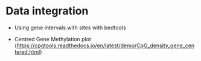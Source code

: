 
# Data integration

- Using gene intervals with sites with bedtools

- Centred Gene Methylation plot (https://cpgtools.readthedocs.io/en/latest/demo/CpG_density_gene_centered.html)




